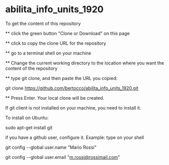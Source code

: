 # abilita_info_units_1920

To get the content of this repository 

**  click the green button "Clone or Download" on this page

**  click to copy the clone URL for the repository

**  go to a terminal shell on your machine

**  Change the current working directory to the location where you want the content of the repository

**  type git clone, and then paste the URL you copied:

git clone https://github.com/bertocco/abilita_info_units_1920.git

**  Press Enter. Your local clone will be created.

If git client is not installed on your machine, you need to install it.

To install on Ubuntu:

sudo apt-get install git

if you have a github user, configure it. Example: type on your shell

git config --global user.name "Mario Rossi"

git config --global user.email "m.rossi@rossimail.com"

